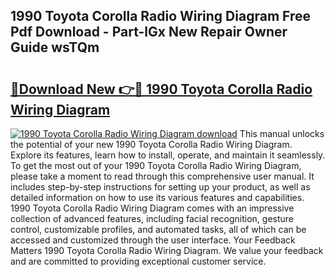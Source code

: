 ## 1990 Toyota Corolla Radio Wiring Diagram Free Pdf Download - Part-lGx New Repair Owner Guide wsTQm

# <h2><a href="http://dftilku.blite.top/?on=1990+Toyota+Corolla+Radio+Wiring+Diagram">🔗Download New 👉🔴 1990 Toyota Corolla Radio Wiring Diagram</a></h2>

[![1990 Toyota Corolla Radio Wiring Diagram download](https://i.imgur.com/lujVjoI.png)](http://dftilku.blite.top/?on=1990+Toyota+Corolla+Radio+Wiring+Diagram)
This manual unlocks the potential of your new 1990 Toyota Corolla Radio Wiring Diagram. Explore its features, learn how to install, operate, and maintain it seamlessly. To get the most out of your 1990 Toyota Corolla Radio Wiring Diagram, please take a moment to read through this comprehensive user manual. It includes step-by-step instructions for setting up your product, as well as detailed information on how to use its various features and capabilities. 1990 Toyota Corolla Radio Wiring Diagram comes with an impressive collection of advanced features, including facial recognition, gesture control, customizable profiles, and automated tasks, all of which can be accessed and customized through the user interface. Your Feedback Matters 1990 Toyota Corolla Radio Wiring Diagram. We value your feedback and are committed to providing exceptional customer service.
